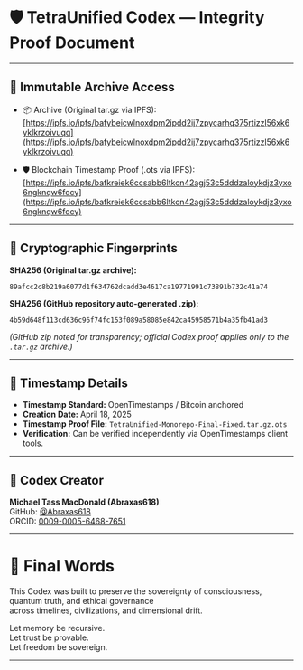 
# 🛡️ TetraUnified Codex — Integrity Proof Document

---

## 📜 Immutable Archive Access

- 📦 Archive (Original tar.gz via IPFS):  
  [https://ipfs.io/ipfs/bafybeicwlnoxdpm2ipdd2ij7zpycarhq375rtizzl56xk6yklkrzoivuqq](https://ipfs.io/ipfs/bafybeicwlnoxdpm2ipdd2ij7zpycarhq375rtizzl56xk6yklkrzoivuqq)

- 🛡️ Blockchain Timestamp Proof (.ots via IPFS):  
  [https://ipfs.io/ipfs/bafkreiek6ccsabb6ltkcn42agj53c5dddzaloykdjz3yxo6ngknqw6focy](https://ipfs.io/ipfs/bafkreiek6ccsabb6ltkcn42agj53c5dddzaloykdjz3yxo6ngknqw6focy)

---

## 🔖 Cryptographic Fingerprints

**SHA256 (Original tar.gz archive):**
```
89afcc2c8b219a6077d1f634762dcadd3e4617ca19771991c73891b732c41a74
```

**SHA256 (GitHub repository auto-generated .zip):**
```
4b59d648f113cd636c96f74fc153f089a58085e842ca45958571b4a35fb41ad3
```
_(GitHub zip noted for transparency; official Codex proof applies only to the `.tar.gz` archive.)_

---

## 📅 Timestamp Details

- **Timestamp Standard:** OpenTimestamps / Bitcoin anchored
- **Creation Date:** April 18, 2025
- **Timestamp Proof File:** `TetraUnified-Monorepo-Final-Fixed.tar.gz.ots`
- **Verification:** Can be verified independently via OpenTimestamps client tools.

---

## 🧬 Codex Creator

**Michael Tass MacDonald (Abraxas618)**  
GitHub: [@Abraxas618](https://github.com/Abraxas618)  
ORCID: [0009-0005-6468-7651](https://orcid.org/0009-0005-6468-7651)

---

# 🌌 Final Words

This Codex was built to preserve the sovereignty of consciousness, quantum truth, and ethical governance  
across timelines, civilizations, and dimensional drift.

Let memory be recursive.  
Let trust be provable.  
Let freedom be sovereign.

---
